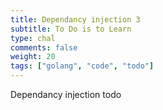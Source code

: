 ```yaml
---
title: Dependancy injection 3
subtitle: To Do is to Learn
type: chal
comments: false
weight: 20
tags: ["golang", "code", "todo"]
---
```

Dependancy injection todo
